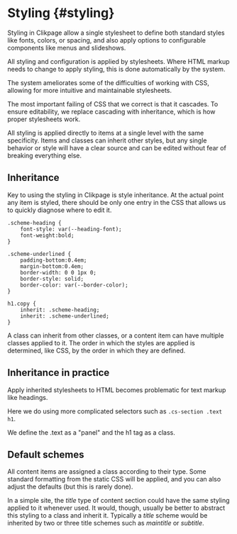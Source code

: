 # Styling {#styling}

Styling in Clikpage allow a single stylesheet to define both standard styles like fonts, colors, or spacing, and also apply options to configurable components like menus and slideshows.

All styling and configuration is applied by stylesheets. Where HTML markup needs to change to apply styling, this is done automatically by the system.

The system ameliorates some of the difficulties of working with CSS, allowing for more intuitive and maintainable stylesheets.

The most important failing of CSS that we correct is that it cascades. To ensure editability, we replace cascading with inheritance, which is how proper stylesheets work.

All styling is applied directly to items at a single level with the same specificity. Items and classes can inherit other styles, but any single behavior or style will have a clear source and can be edited without fear of breaking everything else.

## Inheritance

Key to using the styling in Clikpage is style inheritance. At the actual point any item is styled, there should be only one entry in the CSS that allows us to quickly diagnose where to edit it.

```
.scheme-heading {
	font-style: var(--heading-font);
	font-weight:bold;
}

.scheme-underlined {
	padding-bottom:0.4em;
	margin-bottom:0.4em;
	border-width: 0 0 1px 0;
	border-style: solid;
	border-color: var(--border-color);
}

h1.copy {
	inherit: .scheme-heading;
	inherit: .scheme-underlined;
}
```

A class can inherit from other classes, or a content item can have multiple classes applied to it. The order in which the styles are applied is determined, like CSS, by the order in which they are defined.

## Inheritance in practice

Apply inherited stylesheets to HTML becomes problematic for text markup like headings.

Here we do using more complicated selectors such as `.cs-section .text h1`.

We define the .text as a "panel" and the h1 tag as a class.

## Default schemes

All content items are assigned a class according to their type. Some standard formatting from the static CSS will be applied, and you can also adjust the defaults (but this is rarely done).

In a simple site, the _title_ type of content section could have the same styling applied to it whenever used. It would, though, usually be better to abstract this styling to a class and inherit it. Typically a _title_ scheme would be inherited by two or three title schemes such as _maintitle_ or _subtitle_.








